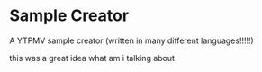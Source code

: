 # Sample Creator
A YTPMV sample creator (written in many different languages!!!!!)

this was a great idea what am i talking about

